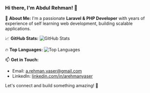 ### Hi there, I'm Abdul Rehman! 👋

🚀 **About Me:**
I'm a passionate **Laravel & PHP Developer** with years of experience of self learning web development, building scalable applications. 

📈 **GitHub Stats:**
![GitHub Stats](https://github-readme-stats.vercel.app/api?username=arehmanyaser&show_icons=true&theme=radical)

🔥 **Top Languages:**
![Top Languages](https://github-readme-stats.vercel.app/api/top-langs/?username=arehmanyaser&layout=compact&theme=radical)

📫 **Get in Touch:**
- Email: [a.rehman.yaser@gmail.com](mailto:a.rehman.yaser@gmail.com)
- LinkedIn: [linkedin.com/in/arehmanyaser](https://www.linkedin.com/in/abdulrehmanyaser)


Let's connect and build something amazing! 🚀
